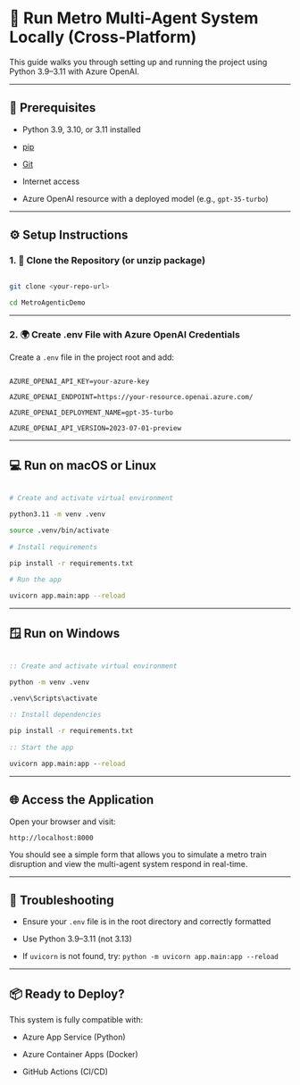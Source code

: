 # 🚀 Run Metro Multi-Agent System Locally (Cross-Platform)
 
This guide walks you through setting up and running the project using Python 3.9–3.11 with Azure OpenAI.
 
---
 
## 🧰 Prerequisites
 
- Python 3.9, 3.10, or 3.11 installed

- [pip](https://pip.pypa.io/en/stable/installation/)

- [Git](https://git-scm.com/)

- Internet access

- Azure OpenAI resource with a deployed model (e.g., `gpt-35-turbo`)
 
---
 
## ⚙️ Setup Instructions
 
### 1. 📁 Clone the Repository (or unzip package)
 
```bash

git clone <your-repo-url>

cd MetroAgenticDemo

```
 
---
 
### 2. 🌍 Create .env File with Azure OpenAI Credentials
 
Create a `.env` file in the project root and add:
 
```env

AZURE_OPENAI_API_KEY=your-azure-key

AZURE_OPENAI_ENDPOINT=https://your-resource.openai.azure.com/

AZURE_OPENAI_DEPLOYMENT_NAME=gpt-35-turbo

AZURE_OPENAI_API_VERSION=2023-07-01-preview

```
 
---
 
## 💻 Run on macOS or Linux
 
```bash

# Create and activate virtual environment

python3.11 -m venv .venv

source .venv/bin/activate
 
# Install requirements

pip install -r requirements.txt
 
# Run the app

uvicorn app.main:app --reload

```
 
---
 
## 🪟 Run on Windows
 
```cmd

:: Create and activate virtual environment

python -m venv .venv

.venv\Scripts\activate
 
:: Install dependencies

pip install -r requirements.txt
 
:: Start the app

uvicorn app.main:app --reload

```
 
---
 
## 🌐 Access the Application
 
Open your browser and visit:
 
```
http://localhost:8000

```
 
You should see a simple form that allows you to simulate a metro train disruption and view the multi-agent system respond in real-time.
 
---
 
## 🧪 Troubleshooting
 
- Ensure your `.env` file is in the root directory and correctly formatted

- Use Python 3.9–3.11 (not 3.13)

- If `uvicorn` is not found, try: `python -m uvicorn app.main:app --reload`
 
---
 
## 📦 Ready to Deploy?
 
This system is fully compatible with:
 
- Azure App Service (Python)

- Azure Container Apps (Docker)

- GitHub Actions (CI/CD)

 